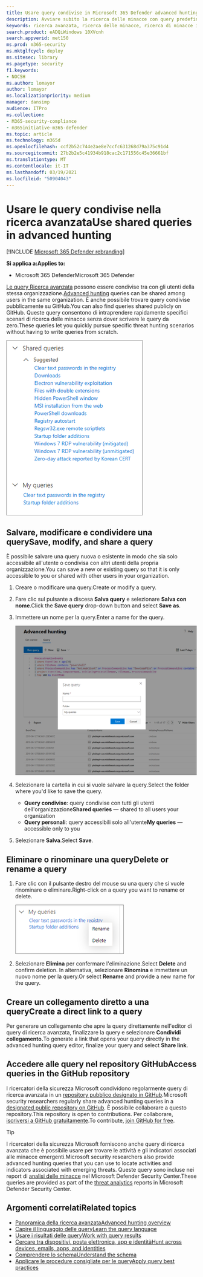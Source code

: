 ```yaml
---
title: Usare query condivise in Microsoft 365 Defender advanced hunting
description: Avviare subito la ricerca delle minacce con query predefinite e condivise. Condividere le query con il pubblico o la propria organizzazione.
keywords: ricerca avanzata, ricerca delle minacce, ricerca di minacce informatiche, protezione dalle minacce Microsoft, Microsoft 365, mtp, m365, ricerca, query, telemetria, rilevamenti personalizzati, schema, kusto, repository github, query, query condivise
search.product: eADQiWindows 10XVcnh
search.appverid: met150
ms.prod: m365-security
ms.mktglfcycl: deploy
ms.sitesec: library
ms.pagetype: security
f1.keywords:
- NOCSH
ms.author: lomayor
author: lomayor
ms.localizationpriority: medium
manager: dansimp
audience: ITPro
ms.collection:
- M365-security-compliance
- m365initiative-m365-defender
ms.topic: article
ms.technology: m365d
ms.openlocfilehash: ccf2b52c744e2ae8e7ccfc631268d79a375c91d4
ms.sourcegitcommit: 27b2b2e5c41934b918cac2c171556c45e36661bf
ms.translationtype: MT
ms.contentlocale: it-IT
ms.lasthandoff: 03/19/2021
ms.locfileid: "50904043"
---
```

# <a name="use-shared-queries-in-advanced-hunting"></a><span data-ttu-id="87d0b-105">Usare le query condivise nella ricerca avanzata</span><span class="sxs-lookup"><span data-stu-id="87d0b-105">Use shared queries in advanced hunting</span></span>

[!INCLUDE [Microsoft 365 Defender rebranding](../includes/microsoft-defender.md)]


<span data-ttu-id="87d0b-106">**Si applica a:**</span><span class="sxs-lookup"><span data-stu-id="87d0b-106">**Applies to:**</span></span>
- <span data-ttu-id="87d0b-107">Microsoft 365 Defender</span><span class="sxs-lookup"><span data-stu-id="87d0b-107">Microsoft 365 Defender</span></span>



<span data-ttu-id="87d0b-108">[Le query Ricerca avanzata](advanced-hunting-overview.md) possono essere condivise tra con gli utenti della stessa organizzazione.</span><span class="sxs-lookup"><span data-stu-id="87d0b-108">[Advanced hunting](advanced-hunting-overview.md) queries can be shared among users in the same organization.</span></span> <span data-ttu-id="87d0b-109">È anche possibile trovare query condivise pubblicamente su GitHub.</span><span class="sxs-lookup"><span data-stu-id="87d0b-109">You can also find queries shared publicly on GitHub.</span></span> <span data-ttu-id="87d0b-110">Queste query consentono di intraprendere rapidamente specifici scenari di ricerca delle minacce senza dover scrivere le query da zero.</span><span class="sxs-lookup"><span data-stu-id="87d0b-110">These queries let you quickly pursue specific threat hunting scenarios without having to write queries from scratch.</span></span>

![Immagine di query condivise](../../media/advanced-hunting-shared-queries.png)

## <a name="save-modify-and-share-a-query"></a><span data-ttu-id="87d0b-112">Salvare, modificare e condividere una query</span><span class="sxs-lookup"><span data-stu-id="87d0b-112">Save, modify, and share a query</span></span>
<span data-ttu-id="87d0b-113">È possibile salvare una query nuova o esistente in modo che sia solo accessibile all'utente o condivisa con altri utenti della propria organizzazione.</span><span class="sxs-lookup"><span data-stu-id="87d0b-113">You can save a new or existing query so that it is only accessible to you or shared with other users in your organization.</span></span> 

1. <span data-ttu-id="87d0b-114">Creare o modificare una query.</span><span class="sxs-lookup"><span data-stu-id="87d0b-114">Create or modify a query.</span></span> 

2. <span data-ttu-id="87d0b-115">Fare clic sul pulsante a discesa **Salva query** e selezionare **Salva con nome**.</span><span class="sxs-lookup"><span data-stu-id="87d0b-115">Click the **Save query** drop-down button and select **Save as**.</span></span>
    
3. <span data-ttu-id="87d0b-116">Immettere un nome per la query.</span><span class="sxs-lookup"><span data-stu-id="87d0b-116">Enter a name for the query.</span></span> 

   ![Immagine del salvataggio di una query](../../media/advanced-hunting-save-query.png)

4. <span data-ttu-id="87d0b-118">Selezionare la cartella in cui si vuole salvare la query.</span><span class="sxs-lookup"><span data-stu-id="87d0b-118">Select the folder where you'd like to save the query.</span></span>
    - <span data-ttu-id="87d0b-119">**Query condivise**: query condivise con tutti gli utenti dell'organizzazione</span><span class="sxs-lookup"><span data-stu-id="87d0b-119">**Shared queries** — shared to all users your organization</span></span>
    - <span data-ttu-id="87d0b-120">**Query personali**: query accessibili solo all'utente</span><span class="sxs-lookup"><span data-stu-id="87d0b-120">**My queries** — accessible only to you</span></span>
    
5. <span data-ttu-id="87d0b-121">Selezionare **Salva**.</span><span class="sxs-lookup"><span data-stu-id="87d0b-121">Select **Save**.</span></span> 

## <a name="delete-or-rename-a-query"></a><span data-ttu-id="87d0b-122">Eliminare o rinominare una query</span><span class="sxs-lookup"><span data-stu-id="87d0b-122">Delete or rename a query</span></span>
1. <span data-ttu-id="87d0b-123">Fare clic con il pulsante destro del mouse su una query che si vuole rinominare o eliminare.</span><span class="sxs-lookup"><span data-stu-id="87d0b-123">Right-click on a query you want to rename or delete.</span></span>

    ![Immagine dell'eliminazione di una query](../../media/advanced_hunting_delete_rename.png)

2. <span data-ttu-id="87d0b-125">Selezionare **Elimina** per confermare l'eliminazione.</span><span class="sxs-lookup"><span data-stu-id="87d0b-125">Select **Delete** and confirm deletion.</span></span> <span data-ttu-id="87d0b-126">In alternativa, selezionare **Rinomina** e immettere un nuovo nome per la query.</span><span class="sxs-lookup"><span data-stu-id="87d0b-126">Or select **Rename** and provide a new name for the query.</span></span>

## <a name="create-a-direct-link-to-a-query"></a><span data-ttu-id="87d0b-127">Creare un collegamento diretto a una query</span><span class="sxs-lookup"><span data-stu-id="87d0b-127">Create a direct link to a query</span></span>
<span data-ttu-id="87d0b-128">Per generare un collegamento che apre la query direttamente nell'editor di query di ricerca avanzata, finalizzare la query e selezionare **Condividi collegamento.**</span><span class="sxs-lookup"><span data-stu-id="87d0b-128">To generate a link that opens your query directly in the advanced hunting query editor, finalize your query and select **Share link**.</span></span>

## <a name="access-queries-in-the-github-repository"></a><span data-ttu-id="87d0b-129">Accedere alle query nel repository GitHub</span><span class="sxs-lookup"><span data-stu-id="87d0b-129">Access queries in the GitHub repository</span></span>  
<span data-ttu-id="87d0b-130">I ricercatori della sicurezza Microsoft condividono regolarmente query di ricerca avanzata in un [repository pubblico designato in GitHub](https://aka.ms/hunting-queries).</span><span class="sxs-lookup"><span data-stu-id="87d0b-130">Microsoft security researchers regularly share advanced hunting queries in a [designated public repository on GitHub](https://aka.ms/hunting-queries).</span></span> <span data-ttu-id="87d0b-131">È possibile collaborare a questo repository.</span><span class="sxs-lookup"><span data-stu-id="87d0b-131">This repository is open to contributions.</span></span> <span data-ttu-id="87d0b-132">Per collaborare, [iscriversi a GitHub gratuitamente](https://github.com/).</span><span class="sxs-lookup"><span data-stu-id="87d0b-132">To contribute, [join GitHub for free](https://github.com/).</span></span>

>[!tip]
><span data-ttu-id="87d0b-133">I ricercatori della sicurezza Microsoft forniscono anche query di ricerca avanzata che è possibile usare per trovare le attività e gli indicatori associati alle minacce emergenti.</span><span class="sxs-lookup"><span data-stu-id="87d0b-133">Microsoft security researchers also provide advanced hunting queries that you can use to locate activities and indicators associated with emerging threats.</span></span> <span data-ttu-id="87d0b-134">Queste query sono incluse nei report di [analisi delle minacce](/windows/security/threat-protection/microsoft-defender-atp/threat-analytics) nel Microsoft Defender Security Center.</span><span class="sxs-lookup"><span data-stu-id="87d0b-134">These queries are provided as part of the [threat analytics](/windows/security/threat-protection/microsoft-defender-atp/threat-analytics) reports in Microsoft Defender Security Center.</span></span>

## <a name="related-topics"></a><span data-ttu-id="87d0b-135">Argomenti correlati</span><span class="sxs-lookup"><span data-stu-id="87d0b-135">Related topics</span></span>
- [<span data-ttu-id="87d0b-136">Panoramica della ricerca avanzata</span><span class="sxs-lookup"><span data-stu-id="87d0b-136">Advanced hunting overview</span></span>](advanced-hunting-overview.md)
- [<span data-ttu-id="87d0b-137">Capire il linguaggio delle query</span><span class="sxs-lookup"><span data-stu-id="87d0b-137">Learn the query language</span></span>](advanced-hunting-query-language.md)
- [<span data-ttu-id="87d0b-138">Usare i risultati delle query</span><span class="sxs-lookup"><span data-stu-id="87d0b-138">Work with query results</span></span>](advanced-hunting-query-results.md)
- [<span data-ttu-id="87d0b-139">Cercare tra dispositivi, posta elettronica, app e identità</span><span class="sxs-lookup"><span data-stu-id="87d0b-139">Hunt across devices, emails, apps, and identities</span></span>](advanced-hunting-query-emails-devices.md)
- [<span data-ttu-id="87d0b-140">Comprendere lo schema</span><span class="sxs-lookup"><span data-stu-id="87d0b-140">Understand the schema</span></span>](advanced-hunting-schema-tables.md)
- [<span data-ttu-id="87d0b-141">Applicare le procedure consigliate per le query</span><span class="sxs-lookup"><span data-stu-id="87d0b-141">Apply query best practices</span></span>](advanced-hunting-best-practices.md)